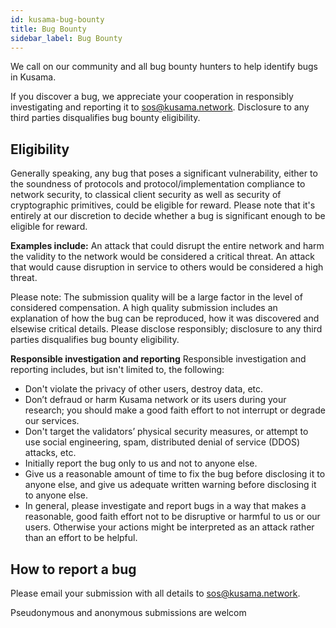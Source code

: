 ```yaml
---
id: kusama-bug-bounty
title: Bug Bounty
sidebar_label: Bug Bounty
---
```


We call on our community and all bug bounty hunters to help identify bugs in Kusama.

If you discover a bug, we appreciate your cooperation in responsibly investigating and reporting it
to [sos@kusama.network](mailto:sos@kusama.network). Disclosure to any third parties disqualifies bug
bounty eligibility.

## Eligibility

Generally speaking, any bug that poses a significant vulnerability, either to the soundness of
protocols and protocol/implementation compliance to network security, to classical client security
as well as security of cryptographic primitives, could be eligible for reward. Please note that it's
entirely at our discretion to decide whether a bug is significant enough to be eligible for reward.

**Examples include:** An attack that could disrupt the entire network and harm the validity to the
network would be considered a critical threat. An attack that would cause disruption in service to
others would be considered a high threat.

Please note: The submission quality will be a large factor in the level of considered compensation.
A high quality submission includes an explanation of how the bug can be reproduced, how it was
discovered and elsewise critical details. Please disclose responsibly; disclosure to any third
parties disqualifies bug bounty eligibility.

**Responsible investigation and reporting** Responsible investigation and reporting includes, but
isn't limited to, the following:

- Don't violate the privacy of other users, destroy data, etc.
- Don’t defraud or harm Kusama network or its users during your research; you should make a good
  faith effort to not interrupt or degrade our services.
- Don't target the validators’ physical security measures, or attempt to use social engineering,
  spam, distributed denial of service (DDOS) attacks, etc.
- Initially report the bug only to us and not to anyone else.
- Give us a reasonable amount of time to fix the bug before disclosing it to anyone else, and give
  us adequate written warning before disclosing it to anyone else.
- In general, please investigate and report bugs in a way that makes a reasonable, good faith effort
  not to be disruptive or harmful to us or our users. Otherwise your actions might be interpreted as
  an attack rather than an effort to be helpful.

## How to report a bug

Please email your submission with all details to [sos@kusama.network](mailto:sos@kusama.network).

Pseudonymous and anonymous submissions are welcom
